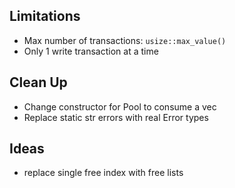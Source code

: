 ## Limitations
 * Max number of transactions: `usize::max_value()`
 * Only 1 write transaction at a time

## Clean Up
 * Change constructor for Pool to consume a vec
 * Replace static str errors with real Error types

## Ideas
 * replace single free index with free lists
